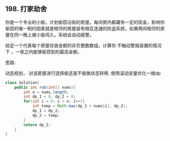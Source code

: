 ## 198. 打家劫舍
你是一个专业的小偷，计划偷窃沿街的房屋。每间房内都藏有一定的现金，影响你偷窃的唯一制约因素就是相邻的房屋装有相互连通的防盗系统，如果两间相邻的房屋在同一晚上被小偷闯入，系统会自动报警。

给定一个代表每个房屋存放金额的非负整数数组，计算你 不触动警报装置的情况下 ，一夜之内能够偷窃到的最高金额。

思路:

动态规划， 对该房屋进行选择偷还是不偷做状态转移, 使用滚动变量优化一维dp

```java
class Solution{
    public int rob(int[] nums){
        int n = nums.length;
        int dp_1 = 0, dp_2 = 0;
        for(int i = 0; i < n; i++){
            int temp = Math.max(dp_1 + nums[i], dp_2);
            dp_1 = dp_2;
            dp_2 = temp;
        }
        return dp_2;
    }
}
```
